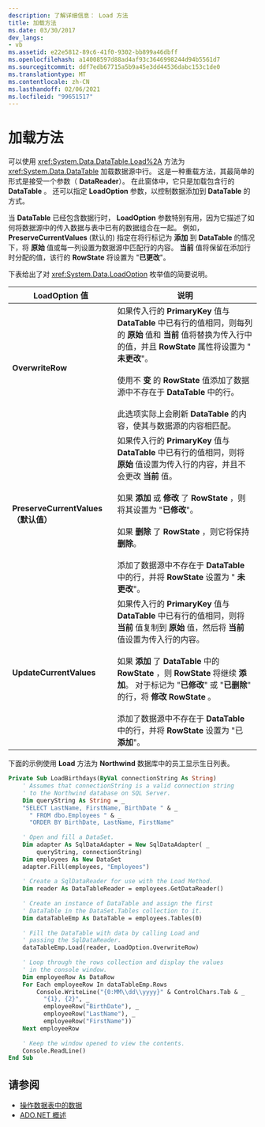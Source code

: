 ```yaml
---
description: 了解详细信息： Load 方法
title: 加载方法
ms.date: 03/30/2017
dev_langs:
- vb
ms.assetid: e22e5812-89c6-41f0-9302-bb899a46dbff
ms.openlocfilehash: a14008597d88ad4af93c3646998244d94b5561d7
ms.sourcegitcommit: ddf7edb67715a5b9a45e3dd44536dabc153c1de0
ms.translationtype: MT
ms.contentlocale: zh-CN
ms.lasthandoff: 02/06/2021
ms.locfileid: "99651517"
---
```

# <a name="the-load-method"></a>加载方法

可以使用 <xref:System.Data.DataTable.Load%2A> 方法为 <xref:System.Data.DataTable> 加载数据源中行。 这是一种重载方法，其最简单的形式是接受一个参数（ **DataReader**）。 在此窗体中，它只是加载包含行的 **DataTable** 。 还可以指定 **LoadOption** 参数，以控制数据添加到 **DataTable** 的方式。  
  
 当 **DataTable** 已经包含数据行时， **LoadOption** 参数特别有用，因为它描述了如何将数据源中的传入数据与表中已有的数据组合在一起。 例如， **PreserveCurrentValues** (默认的) 指定在将行标记为 **添加** 到 **DataTable** 的情况下，将 **原始** 值或每一列设置为数据源中匹配行的内容。 **当前** 值将保留在添加行时分配的值，该行的 **RowState** 将设置为 "**已更改**"。  
  
 下表给出了对 <xref:System.Data.LoadOption> 枚举值的简要说明。  
  
|LoadOption 值|说明|  
|----------------------|-----------------|  
|**OverwriteRow**|如果传入行的 **PrimaryKey** 值与 **DataTable** 中已有行的值相同，则每列的 **原始** 值和 **当前** 值将替换为传入行中的值，并且 **RowState** 属性将设置为 " **未更改**"。<br /><br /> 使用不 **变** 的 **RowState** 值添加了数据源中不存在于 **DataTable** 中的行。<br /><br /> 此选项实际上会刷新 **DataTable** 的内容，使其与数据源的内容相匹配。|  
|**PreserveCurrentValues（默认值）**|如果传入行的 **PrimaryKey** 值与 **DataTable** 中已有行的值相同，则将 **原始** 值设置为传入行的内容，并且不会更改 **当前** 值。<br /><br /> 如果 **添加** 或 **修改** 了 **RowState** ，则将其设置为 "**已修改**"。<br /><br /> 如果 **删除** 了 **RowState** ，则它将保持 **删除**。<br /><br /> 添加了数据源中不存在于 **DataTable** 中的行，并将 **RowState** 设置为 " **未更改**"。|  
|**UpdateCurrentValues**|如果传入行的 **PrimaryKey** 值与 **DataTable** 中已有行的值相同，则将 **当前** 值复制到 **原始** 值，然后将 **当前** 值设置为传入行的内容。<br /><br /> 如果 **添加** 了 **DataTable** 中的 **RowState** ，则 **RowState** 将继续 **添加**。 对于标记为 "**已修改**" 或 "**已删除**" 的行，将 **修改** **RowState** 。<br /><br /> 添加了数据源中不存在于 **DataTable** 中的行，并将 **RowState** 设置为 "已 **添加**"。|  
  
 下面的示例使用 **Load** 方法为 **Northwind** 数据库中的员工显示生日列表。  
  
```vb  
Private Sub LoadBirthdays(ByVal connectionString As String)  
    ' Assumes that connectionString is a valid connection string  
    ' to the Northwind database on SQL Server.  
    Dim queryString As String = _  
    "SELECT LastName, FirstName, BirthDate " & _  
      " FROM dbo.Employees " & _  
      "ORDER BY BirthDate, LastName, FirstName"  
  
    ' Open and fill a DataSet.
    Dim adapter As SqlDataAdapter = New SqlDataAdapter( _  
        queryString, connectionString)  
    Dim employees As New DataSet  
    adapter.Fill(employees, "Employees")  
  
    ' Create a SqlDataReader for use with the Load Method.  
    Dim reader As DataTableReader = employees.GetDataReader()  
  
    ' Create an instance of DataTable and assign the first  
    ' DataTable in the DataSet.Tables collection to it.  
    Dim dataTableEmp As DataTable = employees.Tables(0)  
  
    ' Fill the DataTable with data by calling Load and  
    ' passing the SqlDataReader.  
    dataTableEmp.Load(reader, LoadOption.OverwriteRow)  
  
    ' Loop through the rows collection and display the values  
    ' in the console window.  
    Dim employeeRow As DataRow  
    For Each employeeRow In dataTableEmp.Rows  
        Console.WriteLine("{0:MM\\dd\\yyyy}" & ControlChars.Tab & _  
          "{1}, {2}", _  
          employeeRow("BirthDate"), _  
          employeeRow("LastName"), _  
          employeeRow("FirstName"))  
    Next employeeRow  
  
    ' Keep the window opened to view the contents.  
    Console.ReadLine()  
End Sub  
```  
  
## <a name="see-also"></a>请参阅

- [操作数据表中的数据](manipulating-data-in-a-datatable.md)
- [ADO.NET 概述](../ado-net-overview.md)
